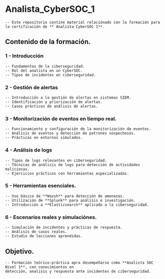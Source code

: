 # Analista_CyberSOC_1

    -- Este repositorio contine material relaciónado con la formación para la certificación de ** Analista CyberSOC 1**.


## Contenido de la formación.

### 1 - Introducción

    -- Fundamentos de la ciberseguridad.
    -- Rol del analista en un CyberSOC.
    -- Tipos de incidentes en ciberseguridad.

### 2 - Gestión de alertas

    -- Introducción a la gestión de alertas en sistemas SIEM.
    -- Identificación y priorización de alertas.
    -- Casos prácticos de análisis de alertas.
    
### 3 - Monitorización de eventos en tiempo real.

    -- Funcionamiento y configuración de la monitorización de eventos.
    -- Análisis de eventos y detección de patrones sospechosos.
    -- Prácticas en entornos simulados.
    
### 4 - Análisis de logs

    -- Tipos de logs relevantes en ciberseguridad.
    -- Técnicas de análisis de logs para detección de actividades maliciosas.
    -- Ejercicios prácticos con herramientas especializadas.
    
### 5 - Herramientas esenciales.

    -- Uso básico de **Wazuh** para detección de amenazas.
    -- Utilización de **Splunk** para análisis e investigación.
    -- Introducción a **Elasticsearch** aplicado a la ciberseguridad.
    
### 6 - Escenarios reales y simulaciónes.

    -- Simulación de incidentes y prácticas de respuesta.
    -- Análisis de casos reales.
    -- Estudio de lecciones aprendidas.
    


## Objetivo.

    -- Formación teórico-práctica apra desempeñarse como **Analista SOC Nivel 1**, con conocimientos en 
    detección, analisis y respuesta ante incidentes de ciberseguridad.
